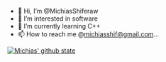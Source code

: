 - 👋 Hi, I’m @MichiasShiferaw
- 👀 I’m interested in software 
- 🌱 I’m currently learning C++
- 📫 How to reach me @michiasshif@gmail.com...
<!---
MichiasShiferaw/MichiasShiferaw is a ✨ special ✨ repository because its `README.md` (this file) appears on your GitHub profile.
You can click the Preview link to take a look at your changes.
--->
[![Michias' github state](https://github-readme-stats-vercel.app/api?username=MichiasShiferaw)](https://github.com/anuragharza/github-readme-stats)

